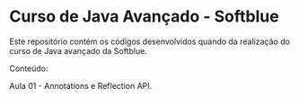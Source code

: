 # Curso de Java Avançado - Softblue
Este repositório contém os códigos desenvolvidos quando da realização do curso de Java avançado da Softblue.

Conteúdo:

Aula 01 - Annotations e Reflection API.
